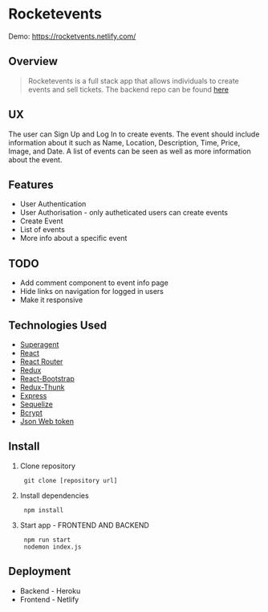 # Rocketevents
Demo: https://rocketvents.netlify.com/

## Overview

>Rocketevents is a full stack app that allows individuals to create events and sell tickets. The backend repo can be found [here](https://github.com/luisanegri/rocketvents-server)

## UX

The user can Sign Up and Log In to create events. The event should include information about it such as Name, Location, Description, Time, Price, Image, and Date. A list of events can be seen as well as more information about the event.

## Features

* User Authentication
* User Authorisation - only autheticated users can create events 
* Create Event
* List of events
* More info about a specific event

## TODO

* Add comment component to event info page
* Hide links on navigation for logged in users
* Make it responsive

## Technologies Used

* [Superagent](https://visionmedia.github.io/superagent/)
* [React](https://reactjs.org/)
* [React Router](https://reacttraining.com/react-router/web/guides/quick-start)
* [Redux](https://redux.js.org/)
* [React-Bootstrap](https://react-bootstrap.github.io/)
* [Redux-Thunk](https://github.com/reduxjs/redux-thunk)
* [Express](https://expressjs.com/)
* [Sequelize](https://sequelize.org/)
* [Bcrypt](https://www.npmjs.com/package/bcrypt)
* [Json Web token](https://www.npmjs.com/package/jsonwebtoken)

## Install

1. Clone repository

        git clone [repository url]
        
2. Install dependencies

        npm install
        
3. Start app - FRONTEND AND BACKEND

        npm run start 
        nodemon index.js
        
## Deployment

* Backend - Heroku
* Frontend - Netlify
